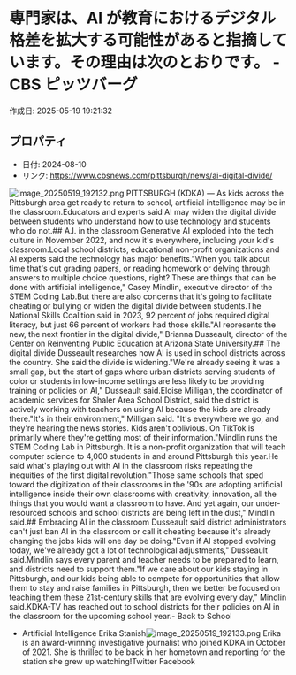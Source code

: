 # 専門家は、AI が教育におけるデジタル格差を拡大する可能性があると指摘しています。その理由は次のとおりです。 - CBS ピッツバーグ

作成日: 2025-05-19 19:21:32

## プロパティ

- 日付: 2024-08-10
- リンク: https://www.cbsnews.com/pittsburgh/news/ai-digital-divide/

![image_20250519_192132.png](../assets/image_20250519_192132.png)
PITTSBURGH (KDKA) — As kids across the Pittsburgh area get ready to return to school, artificial intelligence may be in the classroom.Educators and experts said AI may widen the digital divide between students who understand how to use technology and students who do not.## A.I. in the classroom
Generative AI exploded into the tech culture in November 2022, and now it's everywhere, including your kid's classroom.Local school districts, educational non-profit organizations and AI experts said the technology has major benefits."When you talk about time that's cut grading papers, or reading homework or delving through answers to multiple choice questions, right? These are things that can be done with artificial intelligence," Casey Mindlin, executive director of the STEM Coding Lab.But there are also concerns that it's going to facilitate cheating or bullying or widen the digital divide between students.The National Skills Coalition said in 2023, 92 percent of jobs required digital literacy, but just 66 percent of workers had those skills."AI represents the new, the next frontier in the digital divide," Brianna Dusseault, director of the Center on Reinventing Public Education at Arizona State University.## The digital divide
Dusseault researches how AI is used in school districts across the country. She said the divide is widening."We're already seeing it was a small gap, but the start of gaps where urban districts serving students of color or students in low-income settings are less likely to be providing training or policies on AI," Dusseault said.Eloise Milligan, the coordinator of academic services for Shaler Area School District, said the district is actively working with teachers on using AI because the kids are already there."It's in their environment," Milligan said. "It's everywhere we go, and they're hearing the news stories. Kids aren't oblivious. On TikTok is primarily where they're getting most of their information."Mindlin runs the STEM Coding Lab in Pittsburgh. It is a non-profit organization that will teach computer science to 4,000 students in and around Pittsburgh this year.He said what's playing out with AI in the classroom risks repeating the inequities of the first digital revolution."Those same schools that sped toward the digitization of their classrooms in the '90s are adopting artificial intelligence inside their own classrooms with creativity, innovation, all the things that you would want a classroom to have. And yet again, our under-resourced schools and school districts are being left in the dust," Mindlin said.## Embracing AI in the classroom
Dusseault said district administrators can't just ban AI in the classroom or call it cheating because it's already changing the jobs kids will one day be doing."Even if AI stopped evolving today, we've already got a lot of technological adjustments," Dusseault said.Mindlin says every parent and teacher needs to be prepared to learn, and districts need to support them."If we care about our kids staying in Pittsburgh, and our kids being able to compete for opportunities that allow them to stay and raise families in Pittsburgh, then we better be focused on teaching them these 21st-century skills that are evolving every day," Mindlin said.KDKA-TV has reached out to school districts for their policies on AI in the classroom for the upcoming school year.- Back to School
- Artificial Intelligence
Erika Stanish![image_20250519_192133.png](../assets/image_20250519_192133.png)
Erika is an award-winning investigative journalist who joined KDKA in October of 2021. She is thrilled to be back in her hometown and reporting for the station she grew up watching!Twitter Facebook